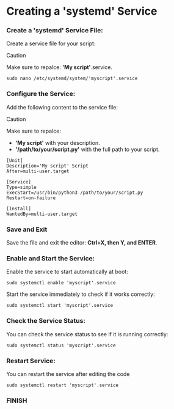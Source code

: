 # Creating a **'systemd'** Service

### Create a **'systemd'** Service File:
Create a service file for your script:
> [!CAUTION]
> Make sure to repalce: **'My script'**.service.<br>
```
sudo nano /etc/systemd/system/'myscript'.service
```

### Configure the Service:
Add the following content to the service file:
> [!CAUTION]
> Make sure to repalce:<br>
> - **'My script'** with your description.<br>
> - **'/path/to/your/script.py'** with the full path to your script.<br>
```
[Unit]
Description='My script' Script
After=multi-user.target

[Service]
Type=simple
ExecStart=/usr/bin/python3 /path/to/your/script.py
Restart=on-failure

[Install]
WantedBy=multi-user.target
```

### Save and Exit
Save the file and exit the editor: **Ctrl+X, then Y, and ENTER**.

### Enable and Start the Service:
Enable the service to start automatically at boot:
```
sudo systemctl enable 'myscript'.service
```
Start the service immediately to check if it works correctly:
```
sudo systemctl start 'myscript'.service
```

### Check the Service Status:
You can check the service status to see if it is running correctly:
```
sudo systemctl status 'myscript'.service
```

### Restart Service:
You can restart the service after editing the code
```
sudo systemctl restart 'myscript'.service
```

### FINISH
